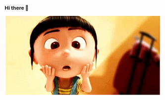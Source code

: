 ### Hi there 👋
<div align="center">
	<img src="https://github.com/MaximeBelcour/MaximeBelcour/raw/master/main.gif">
</div>
<!--
**MaximeBelcour/MaximeBelcour** is a ✨ _special_ ✨ repository because its `README.md` (this file) appears on your GitHub profile.

Here are some ideas to get you started:

- 🔭 I’m currently working on ...
- 🌱 I’m currently learning ...
- 👯 I’m looking to collaborate on ...
- 🤔 I’m looking for help with ...
- 💬 Ask me about ...
- 📫 How to reach me: ...
- 😄 Pronouns: ...
- ⚡ Fun fact: ...
-->
